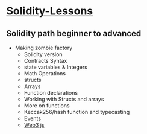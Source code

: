 # [Solidity-Lessons](https://cryptozombies.io/)

## Solidity path beginner to advanced
- Making zombie factory
  - Solidity version
  - Contracts Syntax
  - state variables & Integers
  - Math Operations
  - structs
  - Arrays
  - Function declarations
  - Working with Structs and arrays
  - More on functions
  - Keccak256/hash function and typecasting
  - Events
  - [Web3 js]()
